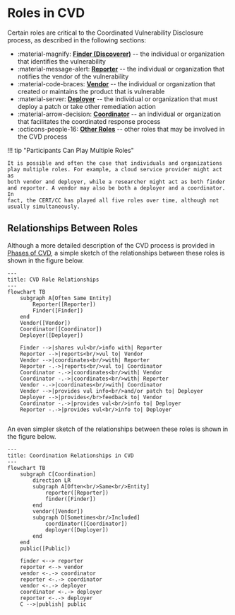 # Roles in CVD

Certain roles are critical to the Coordinated Vulnerability Disclosure
process, as described in the following sections:

<div class="grid cards" markdown>

- :material-magnify: [**Finder (Discoverer)**](finder.md) -- the individual or organization that identifies the vulnerability
- :material-message-alert: [**Reporter**](finder.md) -- the individual or organization that notifies the vendor of the vulnerability
- :material-code-braces: [**Vendor**](vendor.md) -- the individual or organization that created or maintains the product that is vulnerable
- :material-server: [**Deployer**](deployer.md) -- the individual or organization that must deploy a patch or take other remediation action
- :material-arrow-decision: [**Coordinator**](coordinator.md) -- an individual or organization that facilitates the coordinated response process
- :octicons-people-16: [**Other Roles**](other_roles.md) -- other roles that may be involved in the CVD process

</div>

!!! tip "Participants Can Play Multiple Roles"

    It is possible and often the case that individuals and organizations
    play multiple roles. For example, a cloud service provider might act as
    both vendor and deployer, while a researcher might act as both finder
    and reporter. A vendor may also be both a deployer and a coordinator. In
    fact, the CERT/CC has played all five roles over time, although not
    usually simultaneously.

## Relationships Between Roles

Although a more detailed description of the CVD process is provided in [Phases of CVD](../phases/index.md), a simple sketch of the relationships
between these roles is shown in the figure below.

```mermaid
---
title: CVD Role Relationships
---
flowchart TB
    subgraph A[Often Same Entity]
        Reporter([Reporter])
        Finder([Finder])
    end
    Vendor([Vendor])
    Coordinator([Coordinator])
    Deployer([Deployer])
        
    Finder -->|shares vul<br/>info with| Reporter
    Reporter -->|reports<br/>vul to| Vendor
    Vendor -->|coordinates<br/>with| Reporter
    Reporter -.->|reports<br/>vul to| Coordinator
    Coordinator -.->|coordinates<br/>with| Vendor
    Coordinator -.->|coordinates<br/>with| Reporter
    Vendor -.->|coordinates<br/>with| Coordinator
    Vendor -->|provides vul info<br/>and/or patch to| Deployer
    Deployer -->|provides</br>feedback to| Vendor
    Coordinator -.->|provides vul<br/>info to| Deployer
    Reporter -.->|provides vul<br/>info to| Deployer
    
```

An even simpler sketch of the relationships between these roles is shown in the figure below.

```mermaid
---
title: Coordination Relationships in CVD
---
flowchart TB
    subgraph C[Coordination]
        direction LR
        subgraph A[Often<br/>Same<br/>Entity]
            reporter([Reporter])
            finder([Finder])
        end
        vendor([Vendor])
        subgraph D[Sometimes<br/>Included]
            coordinator([Coordinator])
            deployer([Deployer])
        end
    end
    public([Public])
    
    finder <--> reporter
    reporter <--> vendor
    vendor <-.-> coordinator
    reporter <-.-> coordinator
    vendor <-.-> deployer
    coordinator <-.-> deployer
    reporter <-.-> deployer
    C -->|publish| public
```

